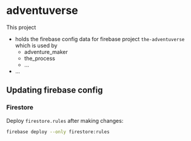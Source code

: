 # adventuverse

This project

- holds the firebase config data for firebase project `the-adventuverse` which is used by
  - adventure_maker
  - the_process
  - ...
- ...

## Updating firebase config

### Firestore

Deploy `firestore.rules` after making changes:

```sh
firebase deploy --only firestore:rules
```
